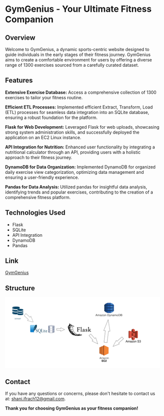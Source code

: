 # GymGenius - Your Ultimate Fitness Companion
## Overview
Welcome to GymGenius, a dynamic sports-centric website designed to guide individuals in the early stages of their fitness journey. GymGenius aims to create a comfortable environment for users by offering a diverse range of 1300 exercises sourced from a carefully curated dataset.

## Features
**Extensive Exercise Database:** Access a comprehensive collection of 1300 exercises to tailor your fitness routine. 


**Efficient ETL Processes:** Implemented efficient Extract, Transform, Load (ETL) processes for seamless data integration into an SQLite database, ensuring a robust foundation for the platform.  


**Flask for Web Development:** Leveraged Flask for web uploads, showcasing strong system administration skills, and successfully deployed the application on an EC2 Linux instance.  


**API Integration for Nutrition:** Enhanced user functionality by integrating a nutritional calculator through an API, providing users with a holistic approach to their fitness journey.  


**DynamoDB for Data Organization:** Implemented DynamoDB for organized daily exercise view categorization, optimizing data management and ensuring a user-friendly experience.  


**Pandas for Data Analysis:** Utilized pandas for insightful data analysis, identifying trends and popular exercises, contributing to the creation of a comprehensive fitness platform.  



## Technologies Used
* Flask
* SQLite
* API Integration
* DynamoDB
* Pandas



## Link
[GymGenius](https://23.21.0.65:5000)

## Structure
![text](structure.png)

## Contact
If you have any questions or concerns, please don't hesitate to contact us at: shani.ifrach12@gmail.com.

**Thank you for choosing GymGenius as your fitness companion!**
